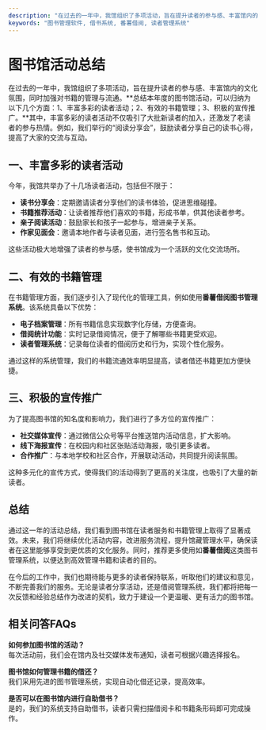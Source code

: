 ```yaml
---
description: "在过去的一年中，我馆组织了多项活动，旨在提升读者的参与感、丰富馆内的文化氛围，同时加强对书籍的管理与流通。**总结本年度的图书馆活动，可以归纳为以下几个方面：1、丰富多彩的读者活动；2、有效的书籍管理；3、积极的宣传推广。**其中，丰富多彩的读者活动不仅吸引了大批新读者的加入，还激发了老读者的参与热情。例如，我们举行的“阅读分享会”，鼓励读者分享自己的读书心得，提高了大家的交流与互动。"
keywords: "图书管理软件, 借书系统, 番薯借阅, 读者管理系统"
---
```

# 图书馆活动总结

在过去的一年中，我馆组织了多项活动，旨在提升读者的参与感、丰富馆内的文化氛围，同时加强对书籍的管理与流通。**总结本年度的图书馆活动，可以归纳为以下几个方面：1、丰富多彩的读者活动；2、有效的书籍管理；3、积极的宣传推广。**其中，丰富多彩的读者活动不仅吸引了大批新读者的加入，还激发了老读者的参与热情。例如，我们举行的“阅读分享会”，鼓励读者分享自己的读书心得，提高了大家的交流与互动。

## 一、丰富多彩的读者活动

今年，我馆共举办了十几场读者活动，包括但不限于：

- **读书分享会**：定期邀请读者分享他们的读书体验，促进思维碰撞。
- **书籍推荐活动**：让读者推荐他们喜欢的书籍，形成书单，供其他读者参考。
- **亲子阅读活动**：鼓励家长和孩子一起参与，增进亲子关系。
- **作家见面会**：邀请本地作者与读者见面，进行签名售书和互动。

这些活动极大地增强了读者的参与感，使书馆成为一个活跃的文化交流场所。

## 二、有效的书籍管理

在书籍管理方面，我们逐步引入了现代化的管理工具，例如使用**番薯借阅图书管理系统**。该系统具备以下优势：

- **电子档案管理**：所有书籍信息实现数字化存储，方便查询。
- **借阅统计功能**：实时记录借阅情况，便于了解哪些书籍更受欢迎。
- **读者管理系统**：记录每位读者的借阅历史和行为，实现个性化服务。

通过这样的系统管理，我们的书籍流通效率明显提高，读者借还书籍更加方便快捷。

## 三、积极的宣传推广

为了提高图书馆的知名度和影响力，我们进行了多方位的宣传推广：

- **社交媒体宣传**：通过微信公众号等平台推送馆内活动信息，扩大影响。
- **线下海报宣传**：在校园内和社区张贴活动海报，吸引更多读者。
- **合作推广**：与本地学校和社区合作，开展联动活动，共同提升阅读氛围。

这种多元化的宣传方式，使得我们的活动得到了更高的关注度，也吸引了大量的新读者。

## 总结

通过这一年的活动总结，我们看到图书馆在读者服务和书籍管理上取得了显著成效。未来，我们将继续优化活动内容，改进服务流程，提升馆藏管理水平，确保读者在这里能够享受到更优质的文化服务。同时，推荐更多使用如**番薯借阅**这类图书管理系统，以便达到高效管理书籍和读者的目的。

在今后的工作中，我们也期待能与更多的读者保持联系，听取他们的建议和意见，不断完善我们的服务。无论是读者分享活动，还是借阅管理系统，我们都将把每一次反馈和经验总结作为改进的契机，致力于建设一个更温暖、更有活力的图书馆。 

## 相关问答FAQs

**如何参加图书馆的活动？**  
每次活动前，我们会在馆内及社交媒体发布通知，读者可根据兴趣选择报名。

**图书馆如何管理书籍的借还？**  
我们采用先进的图书管理系统，实现自动化借还记录，提高效率。

**是否可以在图书馆内进行自助借书？**  
是的，我们的系统支持自助借书，读者只需扫描借阅卡和书籍条形码即可完成操作。
